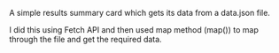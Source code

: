 A simple results summary card which gets its data from a data.json file.

I did this using Fetch API and then used map method (map()) to map through the file and get the required data.
